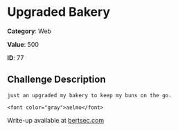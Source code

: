 # Upgraded Bakery
**Category**: Web

**Value**: 500

**ID**: 77

## Challenge Description
```
just an upgraded my bakery to keep my buns on the go.

<font color="gray">aelmo</font>
```

Write-up available at [bertsec.com](https://bertsec.com)
